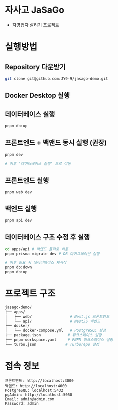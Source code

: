 # 자사고 JaSaGo

- 자영업자 살리기 프로젝트

# 실행방법

## Repository 다운받기

```bash
git clone git@github.com:JY9-9/jasago-demo.git
```

## Docker Desktop 실행

## 데이터베이스 실행

```bash
pnpm db:up
```

## 프론트엔드 + 백앤드 동시 실행 (권장)

```bash
pnpm dev

# 이후 '데이터베이스 실행' 으로 이동
```

## 프론트엔드 실행

```bash
pnpm web dev
```

## 백엔드 실행

```bash
pnpm api dev
```

## 데이터베이스 구조 수정 후 실행

```bash
cd apps/api # 백앤드 폴더로 이동
pnpm prisma migrate dev # DB 마이그레이션 실행

# 이후 필요 시 데이터베이스 재시작
pnpm db:down
pnpm db:up

```

# 프로젝트 구조

```bash
jasago-demo/
├── apps/
│   ├── web/                 # Next.js 프론트엔드
│   └── api/                 # NestJS 백엔드
├── docker/
│   └── docker-compose.yml   # PostgreSQL 설정
├── package.json            # 워크스페이스 설정
├── pnpm-workspace.yaml     # PNPM 워크스페이스 설정
└── turbo.json             # Turborepo 설정
```

# 접속 정보

```
프론트엔드: http://localhost:3000
백엔드: http://localhost:4000
PostgreSQL: localhost:5432
pgAdmin: http://localhost:5050
Email: admin@admin.com
Password: admin
```
